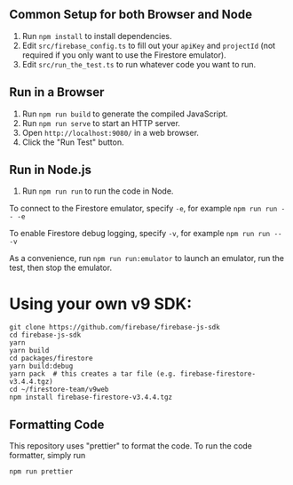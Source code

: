 ## Common Setup for both Browser and Node

1. Run `npm install` to install dependencies.
2. Edit `src/firebase_config.ts` to fill out your `apiKey` and `projectId`
   (not required if you only want to use the Firestore emulator).
3. Edit `src/run_the_test.ts` to run whatever code you want to run.

## Run in a Browser

1. Run `npm run build` to generate the compiled JavaScript.
2. Run `npm run serve` to start an HTTP server.
3. Open `http://localhost:9080/` in a web browser.
4. Click the "Run Test" button.

## Run in Node.js

1. Run `npm run run` to run the code in Node.

To connect to the Firestore emulator, specify `-e`,
for example `npm run run -- -e`

To enable Firestore debug logging, specify `-v`,
for example `npm run run -- -v`

As a convenience, run `npm run run:emulator` to launch an emulator,
run the test, then stop the emulator.

# Using your own v9 SDK:

```
git clone https://github.com/firebase/firebase-js-sdk
cd firebase-js-sdk
yarn
yarn build
cd packages/firestore
yarn build:debug
yarn pack  # this creates a tar file (e.g. firebase-firestore-v3.4.4.tgz)
cd ~/firestore-team/v9web
npm install firebase-firestore-v3.4.4.tgz
```

## Formatting Code

This repository uses "prettier" to format the code.
To run the code formatter, simply run

```
npm run prettier
```

